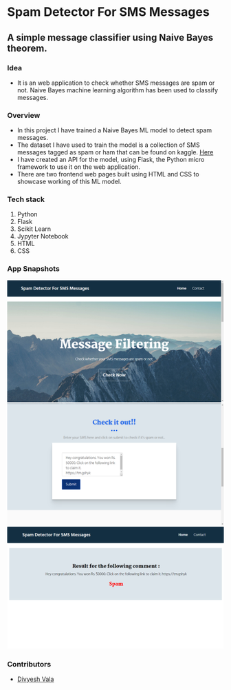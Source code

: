 # Spam Detector For SMS Messages
## A simple message classifier using Naive Bayes theorem.

### Idea
* It is an web application to check whether SMS messages are spam or not. Naive Bayes machine learning algorithm has been used to classify messages.

### Overview
* In this project I have trained a Naive Bayes ML model to detect spam messages. 
* The dataset I have used to train the model is a collection of SMS messages tagged as spam or ham that can be found on kaggle. [ Here ](https://www.kaggle.com/uciml/sms-spam-collection-dataset)
* I have created an API for the model, using Flask, the Python micro framework to use it on the web application.
* There are two frontend web pages built using HTML and CSS to showcase working of this ML model.

### Tech stack
1. Python
2. Flask
3. Scikit Learn
4. Jypyter Notebook
5. HTML
6. CSS

### App Snapshots
![Homepage 1](https://github.com/divyeshvala/Message-Filter/blob/main/snapshots/homepage1.png?raw=true "Title")
![Homepage 2](https://github.com/divyeshvala/Message-Filter/blob/main/snapshots/homepage2.png?raw=true "Title")
![Result page](https://github.com/divyeshvala/Message-Filter/blob/main/snapshots/result.png?raw=true "Title")

### Contributors
* [Divyesh Vala](https://github.com/divyeshvala)
